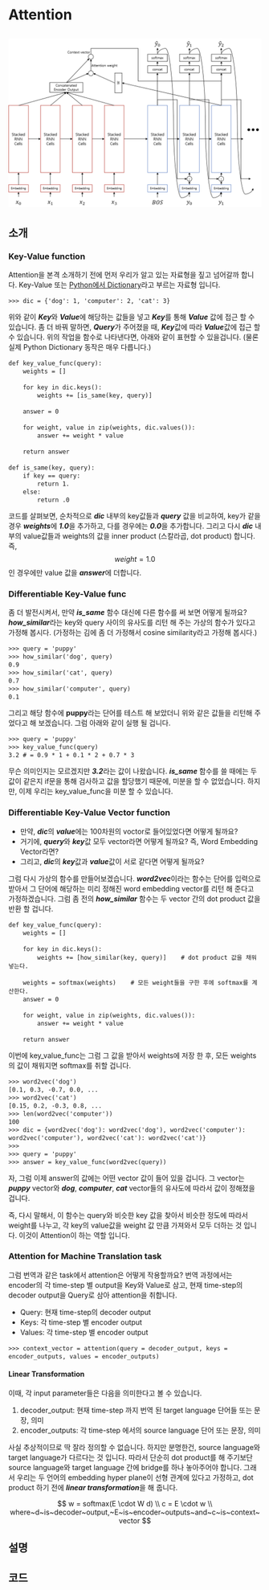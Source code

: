 # Attention

## ![](/assets/seq2seq_with_attn_architecture.png)

## 소개

### Key-Value function

Attention을 본격 소개하기 전에 먼저 우리가 알고 있는 자료형을 짚고 넘어갈까 합니다. Key-Value 또는 [Python에서 Dictionary](https://wikidocs.net/16)라고 부르는 자료형 입니다.

```
>>> dic = {'dog': 1, 'computer': 2, 'cat': 3}
```

위와 같이 ***Key***와 ***Value***에 해당하는 값들을 넣고 ***Key***를 통해 ***Value*** 값에 접근 할 수 있습니다. 좀 더 바꿔 말하면, ***Query***가 주어졌을 때, ***Key***값에 따라 ***Value***값에 접근 할 수 있습니다. 위의 작업을 함수로 나타낸다면, 아래와 같이 표현할 수 있을겁니다. (물론 실제 Python Dictionary 동작은 매우 다릅니다.)

```
def key_value_func(query):
    weights = []
    
    for key in dic.keys():
        weights += [is_same(key, query)]
    
    answer = 0
    
    for weight, value in zip(weights, dic.values()):
        answer += weight * value
        
    return answer
    
def is_same(key, query):
    if key == query:
        return 1.
    else:
        return .0
```

코드를 살펴보면, 순차적으로 ***dic*** 내부의 key값들과 ***query*** 값을 비교하여, key가 같을 경우 ***weights***에 ***1.0***을 추가하고, 다를 경우에는 ***0.0***을 추가합니다. 그리고 다시 ***dic*** 내부의 value값들과 weights의 값을 inner product (스칼라곱, dot product) 합니다. 즉, $$ weight = 1.0 $$ 인 경우에만 value 값을 ***answer***에 더합니다.

### Differentiable Key-Value func

좀 더 발전시켜서, 만약 ***is_same*** 함수 대신에 다른 함수를 써 보면 어떻게 될까요? ***how_similar***라는 key와 query 사이의 유사도를 리턴 해 주는 가상의 함수가 있다고 가정해 봅시다. (가정하는 김에 좀 더 가정해서 cosine similarity라고 가정해 봅시다.)

```
>>> query = 'puppy'
>>> how_similar('dog', query)
0.9
>>> how_similar('cat', query)
0.7
>>> how_similar('computer', query)
0.1
```

그리고 해당 함수에 **puppy**라는 단어를 테스트 해 보았더니 위와 같은 값들을 리턴해 주었다고 해 보겠습니다. 그럼 아래와 같이 실행 될 겁니다.

```
>>> query = 'puppy'
>>> key_value_func(query)
3.2 # = 0.9 * 1 + 0.1 * 2 + 0.7 * 3
```

무슨 의미인지는 모르겠지만 ***3.2***라는 값이 나왔습니다. ***is_same*** 함수를 쓸 때에는 두 값이 같은지 if문을 통해 검사하고 값을 할당했기 때문에, 미분을 할 수 없었습니다. 하지만, 이제 우리는 key_value_func을 미분 할 수 있습니다.

### Differentiable Key-Value Vector function

- 만약, ***dic***의 ***value***에는 100차원의 voctor로 들어있었다면 어떻게 될까요? 
- 거기에, ***query***와 ***key***값 모두 vector라면 어떻게 될까요? 즉, Word Embedding Vector라면?
- 그리고, ***dic***의 ***key***값과 ***value***값이 서로 같다면 어떻게 될까요?

그럼 다시 가상의 함수를 만들어보겠습니다. ***word2vec***이라는 함수는 단어를 입력으로 받아서 그 단어에 해당하는 미리 정해진 word embedding vector를 리턴 해 준다고 가정하겠습니다. 그럼 좀 전의 ***how_similar*** 함수는 두 vector 간의 dot product 값을 반환 할 겁니다.

```
def key_value_func(query):
    weights = []
    
    for key in dic.keys():
        weights += [how_similar(key, query)]    # dot product 값을 채워 넣는다.
    
    weights = softmax(weights)    # 모든 weight들을 구한 후에 softmax를 계산한다.
    answer = 0
    
    for weight, value in zip(weights, dic.values()):
        answer += weight * value
        
    return answer
```

이번에 key_value_func는 그럼 그 값을 받아서 weights에 저장 한 후, 모든 weights의 값이 채워지면 softmax를 취할 겁니다.

```
>>> word2vec('dog')
[0.1, 0.3, -0.7, 0.0, ...
>>> word2vec('cat')
[0.15, 0.2, -0.3, 0.8, ...
>>> len(word2vec('computer'))
100
>>> dic = {word2vec('dog'): word2vec('dog'), word2vec('computer'): word2vec('computer'), word2vec('cat'): word2vec('cat')}
>>>
>>> query = 'puppy'
>>> answer = key_value_func(word2vec(query))
```

자, 그럼 이제 answer의 값에는 어떤 vector 값이 들어 있을 겁니다. 그 vector는 ***puppy*** vector와 ***dog***, ***computer***, ***cat*** vector들의 유사도에 따라서 값이 정해졌을겁니다.

즉, 다시 말해서, 이 함수는 query와 비슷한 key 값을 찾아서 비슷한 정도에 따라서 weight를 나누고, 각 key의 value값을 weight 값 만큼 가져와서 모두 더하는 것 입니다. 이것이 Attention이 하는 역할 입니다.

### Attention for Machine Translation task

그럼 번역과 같은 task에서 attention은 어떻게 작용할까요? 번역 과정에서는 encoder의 각 time-step 별 output을 Key와 Value로 삼고, 현재 time-step의 decoder output을 Query로 삼아 attention을 취합니다.

* Query: 현재 time-step의 decoder output
* Keys: 각 time-step 별 encoder output
* Values: 각 time-step 별 encoder output

```
>>> context_vector = attention(query = decoder_output, keys = encoder_outputs, values = encoder_outputs)
```

#### Linear Transformation

이때, 각 input parameter들은 다음을 의미한다고 볼 수 있습니다.

1. decoder_output: 현재 time-step 까지 번역 된 target language 단어들 또는 문장, 의미
1. encoder_outputs: 각 time-step 에서의 source language 단어 또는 문장, 의미

사실 추상적이므로 딱 잘라 정의할 수 없습니다. 하지만 분명한건, source language와 target language가 다르다는 것 입니다. 따라서 단순히 dot product를 해 주기보단 source language와 target language 간에 bridge를 하나 놓아주어야 합니다. 그래서 우리는 두 언어의 embedding hyper plane이 선형 관계에 있다고 가정하고, dot product 하기 전에 ***linear transformation***을 해 줍니다.

$$
w = softmax(E \cdot W d) \\ 
c = E \cdot w \\ 
where~d~is~decoder~output,~E~is~encoder~outputs~and~c~is~context~vector
$$

## 설명

## 코드
